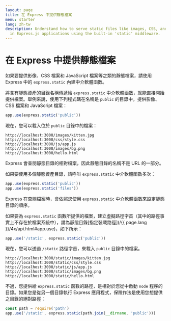 ```yaml
---
layout: page
title: 在 Express 中提供靜態檔案
menu: starter
lang: zh-tw
description: Understand how to serve static files like images, CSS, and JavaScript
  in Express.js applications using the built-in 'static' middleware.
---
```


# 在 Express 中提供靜態檔案

如果要提供影像、CSS 檔案和 JavaScript 檔案等之類的靜態檔案，請使用 Express 中的 `express.static` 內建中介軟體函數。

將含有靜態資產的目錄名稱傳遞給 `express.static` 中介軟體函數，就能直接開始提供檔案。舉例來說，使用下列程式碼在名稱是 `public` 的目錄中，提供影像、CSS 檔案和 JavaScript 檔案：

```js
app.use(express.static('public'))
```

現在，您可以載入位於 `public` 目錄中的檔案：

```text
http://localhost:3000/images/kitten.jpg
http://localhost:3000/css/style.css
http://localhost:3000/js/app.js
http://localhost:3000/images/bg.png
http://localhost:3000/hello.html
```

<div class="doc-box doc-info">
Express 會查閱靜態目錄的相對檔案，因此靜態目錄的名稱不是 URL 的一部分。
</div>

如果要使用多個靜態資產目錄，請呼叫 `express.static` 中介軟體函數多次：

```js
app.use(express.static('public'))
app.use(express.static('files'))
```

Express 在查閱檔案時，會依照您使用 `express.static` 中介軟體函數來設定靜態目錄的順序。

如果要為 `express.static` 函數所提供的檔案，建立虛擬路徑字首（其中的路徑事實上不存在於檔案系統中），請為靜態目錄[指定裝載路徑](/{{ page.lang }}/4x/api.html#app.use)，如下所示：

```js
app.use('/static', express.static('public'))
```

現在，您可以透過 `/static` 路徑字首，來載入 `public` 目錄中的檔案。

```text
http://localhost:3000/static/images/kitten.jpg
http://localhost:3000/static/css/style.css
http://localhost:3000/static/js/app.js
http://localhost:3000/static/images/bg.png
http://localhost:3000/static/hello.html
```

不過，您提供給 `express.static` 函數的路徑，是相對於您從中啟動 `node` 程序的目錄。如果您是從另一個目錄執行 Express 應用程式，保險作法是使用您想提供之目錄的絕對路徑：

```js
const path = require('path')
app.use('/static', express.static(path.join(__dirname, 'public')))
```
